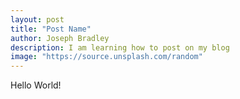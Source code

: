 ```yaml
---
layout: post
title: "Post Name"
author: Joseph Bradley
description: I am learning how to post on my blog
image: "https://source.unsplash.com/random"
---
```

Hello World!
